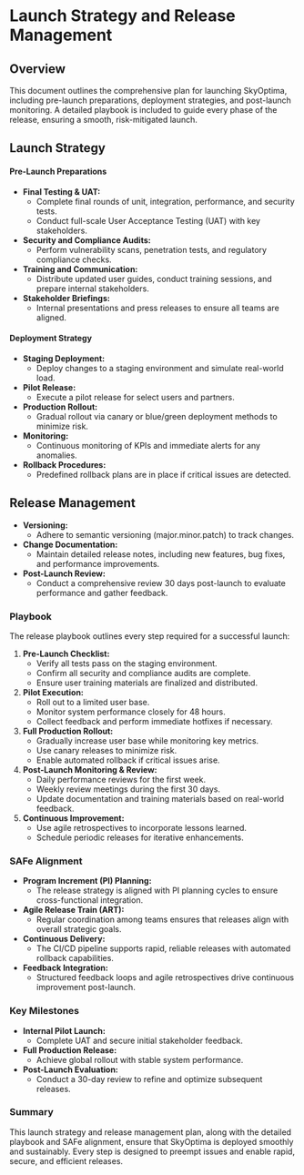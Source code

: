 # Launch Strategy and Release Management

## Overview
This document outlines the comprehensive plan for launching SkyOptima, including pre-launch preparations, deployment strategies, and post-launch monitoring. A detailed playbook is included to guide every phase of the release, ensuring a smooth, risk-mitigated launch.

## Launch Strategy

#### Pre-Launch Preparations
- **Final Testing & UAT:**  
  - Complete final rounds of unit, integration, performance, and security tests.
  - Conduct full-scale User Acceptance Testing (UAT) with key stakeholders.
- **Security and Compliance Audits:**  
  - Perform vulnerability scans, penetration tests, and regulatory compliance checks.
- **Training and Communication:**  
  - Distribute updated user guides, conduct training sessions, and prepare internal stakeholders.
- **Stakeholder Briefings:**  
  - Internal presentations and press releases to ensure all teams are aligned.

#### Deployment Strategy
- **Staging Deployment:**  
  - Deploy changes to a staging environment and simulate real-world load.
- **Pilot Release:**  
  - Execute a pilot release for select users and partners.
- **Production Rollout:**  
  - Gradual rollout via canary or blue/green deployment methods to minimize risk.
- **Monitoring:**  
  - Continuous monitoring of KPIs and immediate alerts for any anomalies.
- **Rollback Procedures:**  
  - Predefined rollback plans are in place if critical issues are detected.

## Release Management
- **Versioning:**  
  - Adhere to semantic versioning (major.minor.patch) to track changes.
- **Change Documentation:**  
  - Maintain detailed release notes, including new features, bug fixes, and performance improvements.
- **Post-Launch Review:**  
  - Conduct a comprehensive review 30 days post-launch to evaluate performance and gather feedback.

### Playbook
The release playbook outlines every step required for a successful launch:
1. **Pre-Launch Checklist:**  
   - Verify all tests pass on the staging environment.
   - Confirm all security and compliance audits are complete.
   - Ensure user training materials are finalized and distributed.
2. **Pilot Execution:**  
   - Roll out to a limited user base.
   - Monitor system performance closely for 48 hours.
   - Collect feedback and perform immediate hotfixes if necessary.
3. **Full Production Rollout:**  
   - Gradually increase user base while monitoring key metrics.
   - Use canary releases to minimize risk.
   - Enable automated rollback if critical issues arise.
4. **Post-Launch Monitoring & Review:**  
   - Daily performance reviews for the first week.
   - Weekly review meetings during the first 30 days.
   - Update documentation and training materials based on real-world feedback.
5. **Continuous Improvement:**  
   - Use agile retrospectives to incorporate lessons learned.
   - Schedule periodic releases for iterative enhancements.

### SAFe Alignment
- **Program Increment (PI) Planning:**  
  - The release strategy is aligned with PI planning cycles to ensure cross-functional integration.
- **Agile Release Train (ART):**  
  - Regular coordination among teams ensures that releases align with overall strategic goals.
- **Continuous Delivery:**  
  - The CI/CD pipeline supports rapid, reliable releases with automated rollback capabilities.
- **Feedback Integration:**  
  - Structured feedback loops and agile retrospectives drive continuous improvement post-launch.

### Key Milestones
- **Internal Pilot Launch:**  
  - Complete UAT and secure initial stakeholder feedback.
- **Full Production Release:**  
  - Achieve global rollout with stable system performance.
- **Post-Launch Evaluation:**  
  - Conduct a 30-day review to refine and optimize subsequent releases.

### Summary
This launch strategy and release management plan, along with the detailed playbook and SAFe alignment, ensure that SkyOptima is deployed smoothly and sustainably. Every step is designed to preempt issues and enable rapid, secure, and efficient releases.
